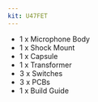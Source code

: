 ```yaml
---
kit: U47FET
---
```


- 1 x Microphone Body
- 1 x Shock Mount
- 1 x Capsule
- 1 x Transformer
- 3 x Switches
- 3 x PCBs
- 1 x Build Guide
